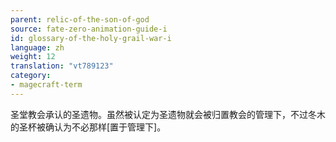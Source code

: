 ```yaml
---
parent: relic-of-the-son-of-god
source: fate-zero-animation-guide-i
id: glossary-of-the-holy-grail-war-i
language: zh
weight: 12
translation: "vt789123"
category:
- magecraft-term
---
```


圣堂教会承认的圣遗物。虽然被认定为圣遗物就会被归置教会的管理下，不过冬木的圣杯被确认为不必那样[置于管理下]。
